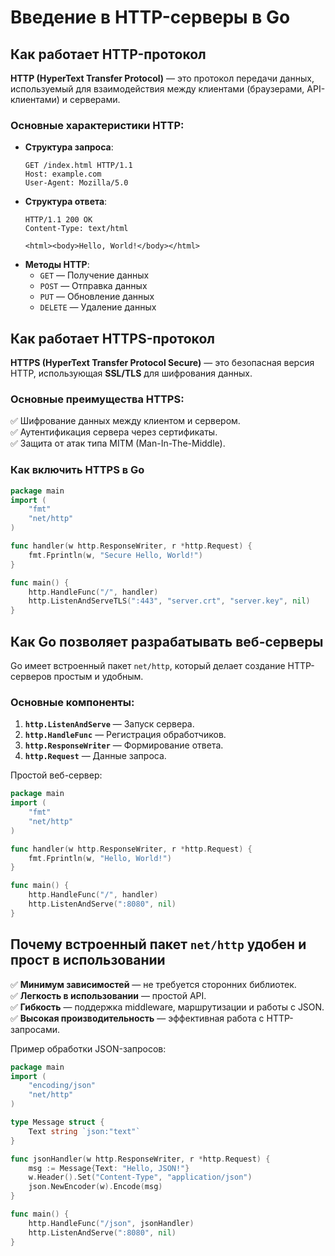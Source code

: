 # Введение в HTTP-серверы в Go

## Как работает HTTP-протокол
**HTTP (HyperText Transfer Protocol)** — это протокол передачи данных, используемый для взаимодействия между клиентами (браузерами, API-клиентами) и серверами.

### Основные характеристики HTTP:
- **Структура запроса**:
  ```
  GET /index.html HTTP/1.1
  Host: example.com
  User-Agent: Mozilla/5.0
  ```
- **Структура ответа**:
  ```
  HTTP/1.1 200 OK
  Content-Type: text/html
  
  <html><body>Hello, World!</body></html>
  ```
- **Методы HTTP**:
    - `GET` — Получение данных
    - `POST` — Отправка данных
    - `PUT` — Обновление данных
    - `DELETE` — Удаление данных

## Как работает HTTPS-протокол
**HTTPS (HyperText Transfer Protocol Secure)** — это безопасная версия HTTP, использующая **SSL/TLS** для шифрования данных.

### Основные преимущества HTTPS:
✅ Шифрование данных между клиентом и сервером.  
✅ Аутентификация сервера через сертификаты.  
✅ Защита от атак типа MITM (Man-In-The-Middle).

### Как включить HTTPS в Go
```go
package main
import (
    "fmt"
    "net/http"
)

func handler(w http.ResponseWriter, r *http.Request) {
    fmt.Fprintln(w, "Secure Hello, World!")
}

func main() {
    http.HandleFunc("/", handler)
    http.ListenAndServeTLS(":443", "server.crt", "server.key", nil)
}
```

## Как Go позволяет разрабатывать веб-серверы
Go имеет встроенный пакет `net/http`, который делает создание HTTP-серверов простым и удобным.

### Основные компоненты:
1. **`http.ListenAndServe`** — Запуск сервера.
2. **`http.HandleFunc`** — Регистрация обработчиков.
3. **`http.ResponseWriter`** — Формирование ответа.
4. **`http.Request`** — Данные запроса.

Простой веб-сервер:
```go
package main
import (
    "fmt"
    "net/http"
)

func handler(w http.ResponseWriter, r *http.Request) {
    fmt.Fprintln(w, "Hello, World!")
}

func main() {
    http.HandleFunc("/", handler)
    http.ListenAndServe(":8080", nil)
}
```

## Почему встроенный пакет `net/http` удобен и прост в использовании
✅ **Минимум зависимостей** — не требуется сторонних библиотек.  
✅ **Легкость в использовании** — простой API.  
✅ **Гибкость** — поддержка middleware, маршрутизации и работы с JSON.  
✅ **Высокая производительность** — эффективная работа с HTTP-запросами.

Пример обработки JSON-запросов:
```go
package main
import (
    "encoding/json"
    "net/http"
)

type Message struct {
    Text string `json:"text"`
}

func jsonHandler(w http.ResponseWriter, r *http.Request) {
    msg := Message{Text: "Hello, JSON!"}
    w.Header().Set("Content-Type", "application/json")
    json.NewEncoder(w).Encode(msg)
}

func main() {
    http.HandleFunc("/json", jsonHandler)
    http.ListenAndServe(":8080", nil)
}
```
